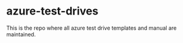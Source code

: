 # azure-test-drives
This is the repo where all azure test drive templates and manual are maintained.
